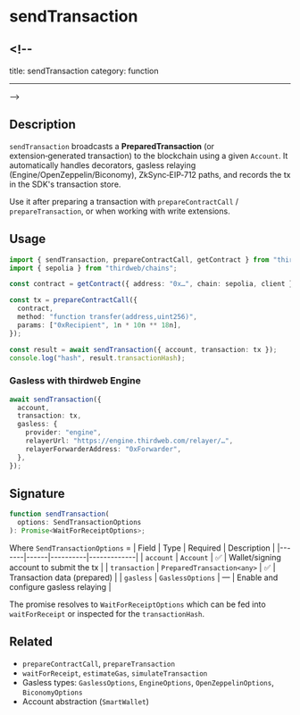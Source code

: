 # sendTransaction

## <!--

title: sendTransaction
category: function

---

-->

## Description

`sendTransaction` broadcasts a **PreparedTransaction** (or extension‑generated transaction) to the blockchain using a given `Account`. It automatically handles decorators, gasless relaying (Engine/OpenZeppelin/Biconomy), ZkSync‑EIP‑712 paths, and records the tx in the SDK's transaction store.

Use it after preparing a transaction with `prepareContractCall` / `prepareTransaction`, or when working with write extensions.

## Usage

```ts no‑lint
import { sendTransaction, prepareContractCall, getContract } from "thirdweb";
import { sepolia } from "thirdweb/chains";

const contract = getContract({ address: "0x…", chain: sepolia, client });

const tx = prepareContractCall({
  contract,
  method: "function transfer(address,uint256)",
  params: ["0xRecipient", 1n * 10n ** 18n],
});

const result = await sendTransaction({ account, transaction: tx });
console.log("hash", result.transactionHash);
```

### Gasless with thirdweb Engine

```ts
await sendTransaction({
  account,
  transaction: tx,
  gasless: {
    provider: "engine",
    relayerUrl: "https://engine.thirdweb.com/relayer/…",
    relayerForwarderAddress: "0xForwarder",
  },
});
```

## Signature

```ts
function sendTransaction(
  options: SendTransactionOptions
): Promise<WaitForReceiptOptions>;
```

Where `SendTransactionOptions` =
| Field | Type | Required | Description |
|-------|------|----------|-------------|
| `account` | `Account` | ✅ | Wallet/signing account to submit the tx |
| `transaction` | `PreparedTransaction<any>` | ✅ | Transaction data (prepared) |
| `gasless` | `GaslessOptions` | — | Enable and configure gasless relaying |

The promise resolves to `WaitForReceiptOptions` which can be fed into `waitForReceipt` or inspected for the `transactionHash`.

## Related

- `prepareContractCall`, `prepareTransaction`
- `waitForReceipt`, `estimateGas`, `simulateTransaction`
- Gasless types: `GaslessOptions`, `EngineOptions`, `OpenZeppelinOptions`, `BiconomyOptions`
- Account abstraction (`SmartWallet`)
